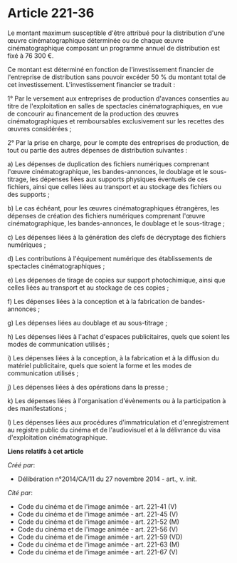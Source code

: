 # Article 221-36

Le montant maximum susceptible d'être attribué pour la distribution d'une œuvre cinématographique déterminée ou de chaque
œuvre cinématographique composant un programme annuel de distribution est fixé à 76 300 €. 

Ce montant est déterminé en fonction de l'investissement financier de l'entreprise de distribution sans pouvoir excéder 50 %
du montant total de cet investissement. L'investissement financier se traduit : 

1° Par le versement aux entreprises de production d'avances consenties au titre de l'exploitation en salles de spectacles
cinématographiques, en vue de concourir au financement de la production des œuvres cinématographiques et remboursables
exclusivement sur les recettes des œuvres considérées ; 

2° Par la prise en charge, pour le compte des entreprises de production, de tout ou partie des autres dépenses de
distribution suivantes : 

a) Les dépenses de duplication des fichiers numériques comprenant l'œuvre cinématographique, les bandes-annonces, le doublage
et le sous-titrage, les dépenses liées aux supports physiques éventuels de ces fichiers, ainsi que celles liées au transport
et au stockage des fichiers ou des supports ; 

b) Le cas échéant, pour les œuvres cinématographiques étrangères, les dépenses de création des fichiers numériques comprenant
l'œuvre cinématographique, les bandes-annonces, le doublage et le sous-titrage ; 

c) Les dépenses liées à la génération des clefs de décryptage des fichiers numériques ; 

d) Les contributions à l'équipement numérique des établissements de spectacles cinématographiques ; 

e) Les dépenses de tirage de copies sur support photochimique, ainsi que celles liées au transport et au stockage de ces
copies ; 

f) Les dépenses liées à la conception et à la fabrication de bandes-annonces ; 

g) Les dépenses liées au doublage et au sous-titrage ; 

h) Les dépenses liées à l'achat d'espaces publicitaires, quels que soient les modes de communication utilisés ; 

i) Les dépenses liées à la conception, à la fabrication et à la diffusion du matériel publicitaire, quels que soient la forme
et les modes de communication utilisés ; 

j) Les dépenses liées à des opérations dans la presse ; 

k) Les dépenses liées à l'organisation d'évènements ou à la participation à des manifestations ; 

l) Les dépenses liées aux procédures d'immatriculation et d'enregistrement au registre public du cinéma et de l'audiovisuel
et à la délivrance du visa d'exploitation cinématographique.

**Liens relatifs à cet article**

_Créé par_:

  - Délibération n°2014/CA/11 du 27 novembre 2014 - art., v. init.

_Cité par_:

  - Code du cinéma et de l'image animée - art. 221-41 (V)
  - Code du cinéma et de l'image animée - art. 221-45 (V)
  - Code du cinéma et de l'image animée - art. 221-52 (M)
  - Code du cinéma et de l'image animée - art. 221-56 (V)
  - Code du cinéma et de l'image animée - art. 221-59 (VD)
  - Code du cinéma et de l'image animée - art. 221-63 (M)
  - Code du cinéma et de l'image animée - art. 221-67 (V)
